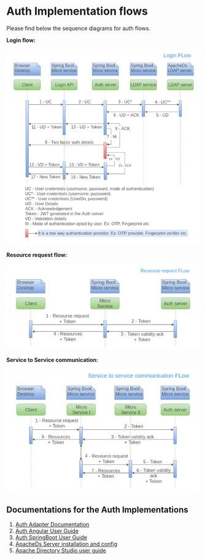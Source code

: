 # Auth Implementation flows

Please find below the sequence diagrams for auth flows.

**Login flow:**

![Login flow](_images/auth/login_flow.png)

**Resource request flow:**

![Resource request flow](_images/auth/resource_request_flow.png)

**Service to Service communication:**

![Service to Service communication](_images/auth/service-service-communication.png)

## Documentations for the Auth Implementations

1. [Auth Adapter Documentation](https://github.com/mosip/mosip/wiki/Auth-Adapter)
2. [Auth Angular User Guide](https://github.com/mosip/mosip/wiki/Auth-Angular-User-Guide)
3. [Auth SpringBoot User Guide](https://github.com/mosip/mosip/wiki/Auth-SpringBoot-User-Guide)
4. [ApacheDs Server installation and config](https://github.com/mosip/mosip/wiki/ApacheDs-Server-installation-and-config)
5. [Apache Directory Studio user guide](https://github.com/mosip/mosip/wiki/Apache-Directory-Studio-user-guide)